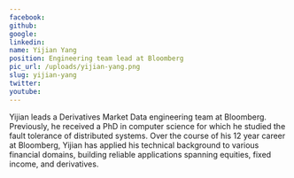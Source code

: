 ```yaml
---
facebook: 
github: 
google: 
linkedin: 
name: Yijian Yang
position: Engineering team lead at Bloomberg
pic_url: /uploads/yijian-yang.png
slug: yijian-yang
twitter: 
youtube: 
---
```

<p>Yijian&nbsp;leads a Derivatives Market Data engineering team at Bloomberg. Previously, he received a PhD in computer science for which he studied the fault tolerance of distributed systems. Over the course of his 12 year career at Bloomberg, Yijian has applied his technical background to various financial domains, building reliable applications spanning equities, fixed income, and derivatives.</p>
